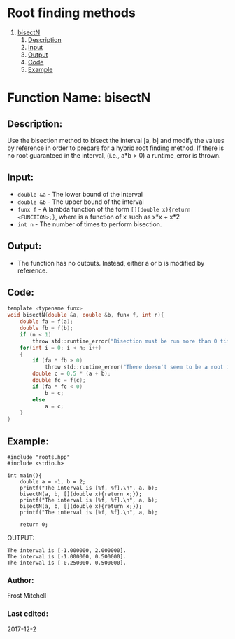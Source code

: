 # Root finding methods
1. [bisectN](#function-name-bisectn)
    1. [Description](#description)
    2. [Input](#input)
    3. [Output](#output)
    4. [Code](#code)
    5. [Example](#example)


# Function Name: bisectN

## Description: 
Use the bisection method to bisect the interval [a, b] and modify the values
by reference in order to prepare for a hybrid root finding method. 
If there is no root guaranteed in the interval, (i.e., a\*b > 0) a runtime_error is thrown. 

## Input:
*  `double &a` - The lower bound of the interval  
*  `double &b` - The upper bound of the interval  
*  `funx f` - A lambda function of the form `[](double x){return <FUNCTION>;}`,
 where <FUNCTION> is a function of x such as x\*x + x\*2  
* `int n` - The number of times to perform bisection.  

## Output:
*  The function has no outputs. Instead, either a or b is modified by reference.

## Code:
```c
template <typename funx>
void bisectN(double &a, double &b, funx f, int n){
    double fa = f(a);
    double fb = f(b);
    if (n < 1)
        throw std::runtime_error("Bisection must be run more than 0 times.");
    for(int i = 0; i < n; i++)
    {
        if (fa * fb > 0)
            throw std::runtime_error("There doesn't seem to be a root in the given interval");
        double c = 0.5 * (a + b);
        double fc = f(c);
        if (fa * fc < 0)
            b = c;
        else
            a = c;
    }
}
```

## Example:
```
#include "roots.hpp"
#include <stdio.h>

int main(){
    double a = -1, b = 2;
    printf("The interval is [%f, %f].\n", a, b);
    bisectN(a, b, [](double x){return x;});
    printf("The interval is [%f, %f].\n", a, b);
    bisectN(a, b, [](double x){return x;});
    printf("The interval is [%f, %f].\n", a, b);

    return 0;
```
OUTPUT:
```
The interval is [-1.000000, 2.000000].
The interval is [-1.000000, 0.500000].
The interval is [-0.250000, 0.500000].
```



### Author: 
Frost Mitchell

### Last edited:
2017-12-2
